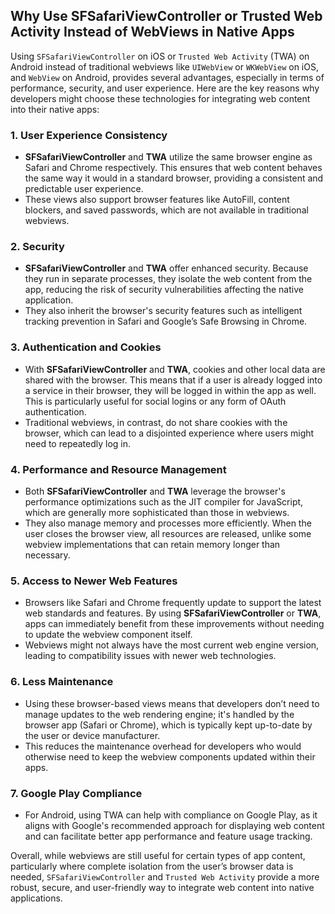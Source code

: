 
## Why Use SFSafariViewController or Trusted Web Activity Instead of WebViews in Native Apps

Using `SFSafariViewController` on iOS or `Trusted Web Activity` (TWA) on Android instead of traditional webviews like `UIWebView` or `WKWebView` on iOS, and `WebView` on Android, provides several advantages, especially in terms of performance, security, and user experience. Here are the key reasons why developers might choose these technologies for integrating web content into their native apps:

### 1. **User Experience Consistency**

- **SFSafariViewController** and **TWA** utilize the same browser engine as Safari and Chrome respectively. This ensures that web content behaves the same way it would in a standard browser, providing a consistent and predictable user experience.
- These views also support browser features like AutoFill, content blockers, and saved passwords, which are not available in traditional webviews.

### 2. **Security**

- **SFSafariViewController** and **TWA** offer enhanced security. Because they run in separate processes, they isolate the web content from the app, reducing the risk of security vulnerabilities affecting the native application.
- They also inherit the browser's security features such as intelligent tracking prevention in Safari and Google’s Safe Browsing in Chrome.

### 3. **Authentication and Cookies**

- With **SFSafariViewController** and **TWA**, cookies and other local data are shared with the browser. This means that if a user is already logged into a service in their browser, they will be logged in within the app as well. This is particularly useful for social logins or any form of OAuth authentication.
- Traditional webviews, in contrast, do not share cookies with the browser, which can lead to a disjointed experience where users might need to repeatedly log in.

### 4. **Performance and Resource Management**

- Both **SFSafariViewController** and **TWA** leverage the browser's performance optimizations such as the JIT compiler for JavaScript, which are generally more sophisticated than those in webviews.
- They also manage memory and processes more efficiently. When the user closes the browser view, all resources are released, unlike some webview implementations that can retain memory longer than necessary.

### 5. **Access to Newer Web Features**

- Browsers like Safari and Chrome frequently update to support the latest web standards and features. By using **SFSafariViewController** or **TWA**, apps can immediately benefit from these improvements without needing to update the webview component itself.
- Webviews might not always have the most current web engine version, leading to compatibility issues with newer web technologies.

### 6. **Less Maintenance**

- Using these browser-based views means that developers don’t need to manage updates to the web rendering engine; it's handled by the browser app (Safari or Chrome), which is typically kept up-to-date by the user or device manufacturer.
- This reduces the maintenance overhead for developers who would otherwise need to keep the webview components updated within their apps.

### 7. **Google Play Compliance**

- For Android, using TWA can help with compliance on Google Play, as it aligns with Google's recommended approach for displaying web content and can facilitate better app performance and feature usage tracking.

Overall, while webviews are still useful for certain types of app content, particularly where complete isolation from the user’s browser data is needed, `SFSafariViewController` and `Trusted Web Activity` provide a more robust, secure, and user-friendly way to integrate web content into native applications.
